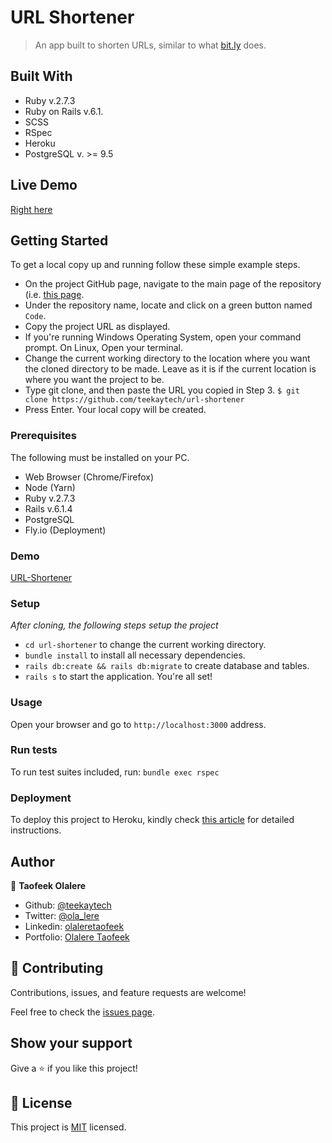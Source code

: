 # URL Shortener

> An app built to shorten URLs, similar to what [bit.ly](https://bitly.com/) does.


## Built With

- Ruby v.2.7.3
- Ruby on Rails v.6.1.
- SCSS
- RSpec
- Heroku
- PostgreSQL v. >= 9.5

## Live Demo

[Right here](https://calm-falls-19529.herokuapp.com/)


## Getting Started

To get a local copy up and running follow these simple example steps.

- On the project GitHub page, navigate to the main page of the repository (i.e. [this page](https://github.com/teekaytech/url-shortener).
- Under the repository name, locate and click on a green button named `Code`.
- Copy the project URL as displayed.
- If you're running Windows Operating System, open your command prompt. On Linux, Open your terminal.
- Change the current working directory to the location where you want the cloned directory to be made. Leave as it is if the current location is where you want the project to be.
- Type git clone, and then paste the URL you copied in Step 3.
  `$ git clone https://github.com/teekaytech/url-shortener`
- Press Enter. Your local copy will be created.

### Prerequisites
The following must be installed on your PC.
- Web Browser (Chrome/Firefox)
- Node (Yarn)
- Ruby v.2.7.3
- Rails v.6.1.4
- PostgreSQL
- Fly.io (Deployment)

### Demo
[URL-Shortener](https://spring-pond-4903.fly.dev/)
### Setup

_After cloning, the following steps setup the project_

- `cd url-shortener` to change the current working directory.
- `bundle install` to install all necessary dependencies.
- `rails db:create && rails db:migrate` to create database and tables.
- `rails s` to start the application. You're all set!


### Usage
Open your browser and go to `http://localhost:3000` address.

### Run tests
To run test suites included, run: `bundle exec rspec`

### Deployment
To deploy this project to Heroku, kindly check [this article](https://devcenter.heroku.com/articles/getting-started-with-rails6) for detailed instructions.


## Author

👤 **Taofeek Olalere**

- Github: [@teekaytech](https://github.com/teekaytech)
- Twitter: [@ola_lere](https://twitter.com/ola_lere)
- Linkedin: [olaleretaofeek](https://linkedin.com/in/olaleretaofeek)
- Portfolio: [Olalere Taofeek](https://teekaytech.github.io/olaleretaofeek/)


## 🤝 Contributing

Contributions, issues, and feature requests are welcome!

Feel free to check the [issues page](../../issues/).

## Show your support

Give a ⭐️ if you like this project!

## 📝 License

This project is [MIT](./MIT.md) licensed.

